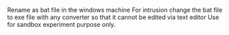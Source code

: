 Rename as bat file in the windows machine
For intrusion change the bat file to exe file with any converter so that it cannot be edited via text editor
Use for sandbox experiment purpose only.

